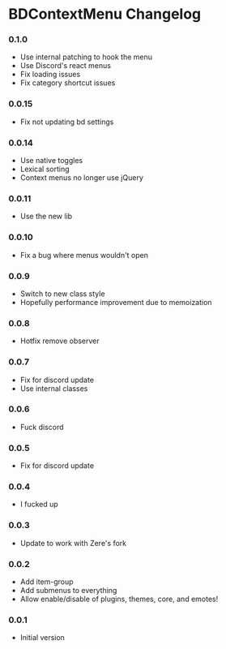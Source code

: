 # BDContextMenu Changelog

### 0.1.0

 - Use internal patching to hook the menu
 - Use Discord's react menus 
 - Fix loading issues
 - Fix category shortcut issues

### 0.0.15

 - Fix not updating bd settings

### 0.0.14

 - Use native toggles
 - Lexical sorting
 - Context menus no longer use jQuery

### 0.0.11

 - Use the new lib

### 0.0.10

 - Fix a bug where menus wouldn't open

### 0.0.9

 - Switch to new class style
 - Hopefully performance improvement due to memoization

### 0.0.8

 - Hotfix remove observer

### 0.0.7

 - Fix for discord update
 - Use internal classes

### 0.0.6

 - Fuck discord

### 0.0.5

 - Fix for discord update

### 0.0.4

 - I fucked up

### 0.0.3

 - Update to work with Zere's fork

### 0.0.2

 - Add item-group
 - Add submenus to everything
 - Allow enable/disable of plugins, themes, core, and emotes!

### 0.0.1

 - Initial version